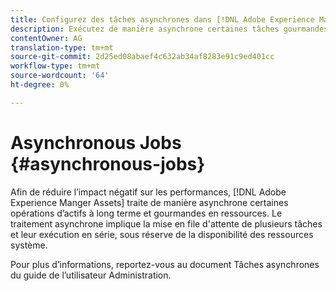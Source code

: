 ```yaml
---
title: Configurez des tâches asynchrones dans [!DNL Adobe Experience Manager].
description: Exécutez de manière asynchrone certaines tâches gourmandes en ressources pour optimiser les performances dans [!DNL Experience Manager Assets].
contentOwner: AG
translation-type: tm+mt
source-git-commit: 2d25ed08abaef4c632ab34af8283e91c9ed401cc
workflow-type: tm+mt
source-wordcount: '64'
ht-degree: 0%

---
```



# Asynchronous Jobs {#asynchronous-jobs}

Afin de réduire l’impact négatif sur les performances, [!DNL Adobe Experience Manger Assets] traite de manière asynchrone certaines opérations d’actifs à long terme et gourmandes en ressources. Le traitement asynchrone implique la mise en file d&#39;attente de plusieurs tâches et leur exécution en série, sous réserve de la disponibilité des ressources système.

Pour plus d’informations, reportez-vous au document Tâches [](/help/sites-administering/asynchronous-jobs.md) asynchrones du guide de l’utilisateur Administration.
